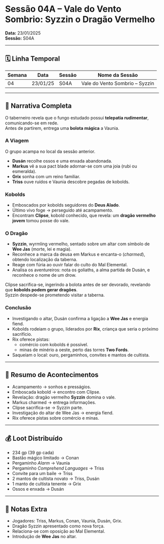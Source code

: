 # Sessão 04A – Vale do Vento Sombrio: Syzzin o Dragão Vermelho  
**Data:** 23/01/2025  
**Sessão:** S04A  

---

## 🗓 Linha Temporal
| Semana | Data       | Sessão | Nome da Sessão                       |
|--------|-----------|--------|---------------------------------------|
| 04     | 23/01/25  | S04A   | Vale do Vento Sombrio – Syzzin        |

---

## 📖 Narrativa Completa
O taberneiro revela que o fungo estudado possui **telepatia rudimentar**, comunicando-se em rede.  
Antes de partirem, entrega uma **bolota mágica** a Vaunia.  

### A Viagem
O grupo acampa no local da sessão anterior.  
- **Dusán** recolhe ossos e uma enxada abandonada.  
- **Markus** vê a sua pact blade adornar-se com uma joia (rubi ou esmeralda).  
- **Grix** sonha com um reino familiar.  
- **Triss** ouve ruídos e Vaunia descobre pegadas de kobolds.  

### Kobolds
- Emboscados por kobolds seguidores do **Deus Alado**.  
- Último vivo foge → perseguido até acampamento.  
- Encontram **Clipse**, kobold conhecido, que revela: um **dragão vermelho jovem** tomou posse do vale.  

### O Dragão
- **Syzzin**, wyrmling vermelho, sentado sobre um altar com símbolo de **Wee Jas** (morte, lei e magia).  
- Reconhece a marca da deusa em Markus e encanta-o (*charmed*), obtendo localização da taberna.  
- Reage com fúria ao ouvir falar do culto do Mal Elemental.  
- Analisa os aventureiros: nota os goliaths, a alma partida de Dusán, e reconhece o nome de um drow.  

Clipse sacrifica-se, ingerindo a bolota antes de ser devorado, revelando que **kobolds podem gerar dragões**.  
Syzzin despede-se prometendo visitar a taberna.  

### Conclusão
- Investigando o altar, Dusán confirma a ligação a **Wee Jas** e energia fiend.  
- Kobolds rodeiam o grupo, liderados por **Rix**, criança que seria o próximo sacrifício.  
- Rix oferece pistas:  
  - comércio com kobolds é possível.  
  - minas de minério a oeste, perto das torres **Two Fords**.  
- Saqueiam o local: ouro, pergaminhos, convites e mantos de cultista.  

---

## 🎲 Resumo de Acontecimentos
- Acampamento → sonhos e presságios.  
- Emboscada kobold → encontro com Clipse.  
- Revelação: dragão vermelho **Syzzin** domina o vale.  
- Markus charmed → entrega informações.  
- Clipse sacrifica-se → Syzzin parte.  
- Investigação do altar de Wee Jas → energia fiend.  
- Rix oferece pistas sobre comércio e minas.  

---

## 💰 Loot Distribuído
- 234 gp (39 gp cada)  
- Bastão mágico limitado → Conan  
- Pergaminho *Alarm* → Vaunia  
- Pergaminho *Comprehend Languages* → Triss  
- Convite para um baile → Triss  
- 2 mantos de cultista novato → Triss, Dusán  
- 1 manto de cultista tenente → Grix  
- Ossos e enxada → Dusán  

---

## 🧾 Notas Extra
- Jogadores: Triss, Markus, Conan, Vaunia, Dusán, Grix.  
- Dragão Syzzin apresentado como nova força.  
- Relaciona-se com oposição ao Mal Elemental.  
- Introdução de **Wee Jas** no altar.  
